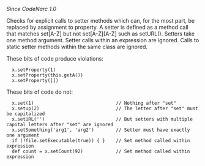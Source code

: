 *Since CodeNarc 1.0*

Checks for explicit calls to setter methods which can, for the most
part, be replaced by assignment to property. A setter is defined as a
method call that matches set\[A-Z\] but not set\[A-Z\]\[A-Z\] such as
setURL(). Setters take one method argument. Setter calls within an
expression are ignored. Calls to static setter methods within the same
class are ignored.

These bits of code produce violations:

      x.setProperty(1)
      x.setProperty(this.getA())
      x.setProperty([])

These bits of code do not:

      x.set(1)                              // Nothing after "set"
      x.setup(2)                            // The letter after "set" must be capitalized
      x.setURL('')                          // But setters with multiple capital letters after "set" are ignored
      x.setSomething('arg1', 'arg2')        // Setter must have exactly one argument
      if (!file.setExecutable(true)) { }    // Set method called within expression
      def count = x.setCount(92)            // Set method called within expression
